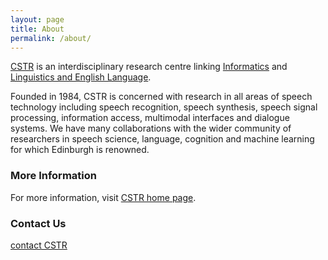 ```yaml
---
layout: page
title: About
permalink: /about/
---
```


[CSTR](http://www.cstr.ed.ac.uk/) is an interdisciplinary research centre linking [Informatics](http://www.inf.ed.ac.uk/) and [Linguistics and English Language](http://www.lel.ed.ac.uk/).

Founded in 1984, CSTR is concerned with research in all areas of speech technology including speech recognition, speech synthesis, speech signal processing, information access, multimodal interfaces and dialogue systems. We have many collaborations with the wider community of researchers in speech science, language, cognition and machine learning for which Edinburgh is renowned.

### More Information

For more information, visit [CSTR home page](http://www.cstr.ed.ac.uk/). 

### Contact Us

[contact CSTR](http://www.cstr.ed.ac.uk/contact/)
